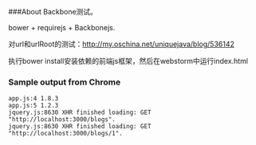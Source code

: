 ###About
Backbone测试。

bower + requirejs + Backbonejs.

对url和urlRoot的测试：http://my.oschina.net/uniquejava/blog/536142

执行bower install安装依赖的前端js框架，然后在webstorm中运行index.html

### Sample output from Chrome

```
app.js:4 1.8.3
app.js:5 1.2.3
jquery.js:8630 XHR finished loading: GET "http://localhost:3000/blogs".
jquery.js:8630 XHR finished loading: GET "http://localhost:3000/blogs/1".
```

